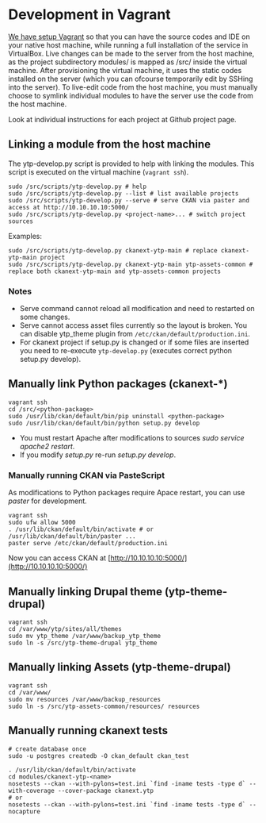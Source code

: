 
# Development in Vagrant

[We have setup Vagrant](local-installation.md) so that you can have the source codes and IDE on your native host machine, while running a full installation of the service in VirtualBox. Live changes can be made to the server from the host machine, as the project subdirectory modules/ is mapped as /src/ inside the virtual machine. After provisioning the virtual machine, it uses the static codes installed on the server (which you can ofcourse temporarily edit by SSHing into the server). To live-edit code from the host machine, you must manually choose to symlink individual modules to have the server use the code from the host machine.

Look at individual instructions for each project at Github project page.

## Linking a module from the host machine

The ytp-develop.py script is provided to help with linking the modules. This script is executed on the virtual machine (`vagrant ssh`).

    sudo /src/scripts/ytp-develop.py # help
    sudo /src/scripts/ytp-develop.py --list # list available projects
    sudo /src/scripts/ytp-develop.py --serve # serve CKAN via paster and access at http://10.10.10.10:5000/
    sudo /src/scripts/ytp-develop.py <project-name>... # switch project sources

Examples:

    sudo /src/scripts/ytp-develop.py ckanext-ytp-main # replace ckanext-ytp-main project
    sudo /src/scripts/ytp-develop.py ckanext-ytp-main ytp-assets-common # replace both ckanext-ytp-main and ytp-assets-common projects 

### Notes

- Serve command cannot reload all modification and need to restarted on some changes.
- Serve cannot access asset files currently so the layout is broken. You can disable ytp_theme plugin from `/etc/ckan/default/production.ini`. 
- For ckanext project if setup.py is changed or if some files are inserted you need to re-execute `ytp-develop.py` (executes correct python setup.py develop).

## Manually link Python packages (ckanext-*)

    vagrant ssh
    cd /src/<python-package>
    sudo /usr/lib/ckan/default/bin/pip uninstall <python-package>
    sudo /usr/lib/ckan/default/bin/python setup.py develop

- You must restart Apache after modifications to sources *sudo service apache2 restart*. 
- If you modify *setup.py* re-run *setup.py develop*. 


### Manually running CKAN via PasteScript

As modifications to Python packages require Apace restart, you can use *paster* for development. 

    vagrant ssh
    sudo ufw allow 5000
    . /usr/lib/ckan/default/bin/activate # or /usr/lib/ckan/default/bin/paster ...
    paster serve /etc/ckan/default/production.ini

Now you can access CKAN at [http://10.10.10.10:5000/](http://10.10.10.10:5000/)


## Manually linking Drupal theme (ytp-theme-drupal)

    vagrant ssh
    cd /var/www/ytp/sites/all/themes
    sudo mv ytp_theme /var/www/backup_ytp_theme
    sudo ln -s /src/ytp-theme-drupal ytp_theme


## Manually linking Assets (ytp-theme-drupal)

    vagrant ssh
    cd /var/www/
    sudo mv resources /var/www/backup_resources
    sudo ln -s /src/ytp-assets-common/resources/ resources


## Manually running ckanext tests

    # create database once
    sudo -u postgres createdb -O ckan_default ckan_test

    . /usr/lib/ckan/default/bin/activate
    cd modules/ckanext-ytp-<name>
    nosetests --ckan --with-pylons=test.ini `find -iname tests -type d` --with-coverage --cover-package ckanext.ytp
    # or
    nosetests --ckan --with-pylons=test.ini `find -iname tests -type d` --nocapture
